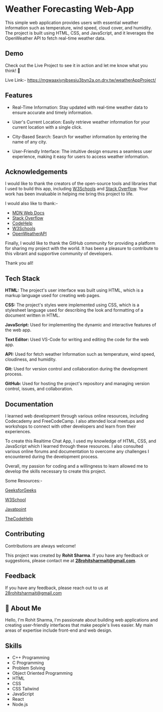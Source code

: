 # Weather Forecasting Web-App
This simple web application provides users with essential weather information such as temperature, wind speed, cloud cover, and humidity. The project is built using HTML, CSS, and JavaScript, and it leverages the OpenWeather API to fetch real-time weather data.

## Demo

Check out the Live Project to see it in action and let me know what you think! 🤔

Live Link:- https://mgwaaxiynjbsesiu3byn2a.on.drv.tw/weatherAppProject/
## Features

- Real-Time Information: Stay updated with real-time weather data to ensure accurate and timely information.

- User's Current Location: Easily retrieve weather information for your current location with a single click.

- City-Based Search: Search for weather information by entering the name of any city.

- User-Friendly Interface: The intuitive design ensures a seamless user experience, making it easy for users to access weather information.

## Acknowledgements

I would like to thank the creators of the open-source tools and libraries that I used to build this app, including [W3Schools](https://www.w3schools.com/whatis/) and [Stack Overflow](https://stackoverflow.com/documentation). Your work has been invaluable in helping me bring this project to life.

I would also like to thank:- 
 - [MDN Web Docs](https://developer.mozilla.org/en-US/)
 - [Stack Overflow](https://stackoverflow.com/documentation)
- [CodeHelp](https://www.thecodehelp.in/)
- [W3Schools](https://www.w3schools.com/whatis/)
- [OpenWeatherAPI](https://openweathermap.org/api)

Finally, I would like to thank the GitHub community for providing a platform for sharing my project with the world. It has been a pleasure to contribute to this vibrant and supportive community of developers.

Thank you all!
## Tech Stack

**HTML:** The project's user interface was built using HTML, which is a markup language used for creating web pages.

**CSS:**  The project's styles were implemented using CSS, which is a stylesheet language used for describing the look and formatting of a document written in HTML.

**JavaScript:** Used for implementing the dynamic and interactive features of the web app.

**Text Editor:** Used VS-Code for writing and editing the code for the web app.

**API:** Used for fetch weather Information such as temperature, wind speed, cloudiness, and humidity.

**Git:** Used for version control and collaboration during the development process.

**GitHub:** Used for hosting the project's repository and managing version control, issues, and collaboration.


## Documentation

I learned web development through various online resources, including Codecademy and FreeCodeCamp. I also attended local meetups and workshops to connect with other developers and learn from their experiences.

To create this Realtime Chat App, I used my knowledge of HTML, CSS, and JavaScript which I learned through these resources. I also consulted various online forums and documentation to overcome any challenges I encountered during the development process.

Overall, my passion for coding and a willingness to learn allowed me to develop the skills necessary to create this project.

Some Resources:- 

[GeeksforGeeks](https://www.geeksforgeeks.org/generating-strong-password-using-python/)

[W3School](https://www.w3schools.com/whatis/)

[Javatpoint](https://www.javatpoint.com/what-is-a-webpage)

[TheCodeHelp](https://www.thecodehelp.in/)



## Contributing

Contributions are always welcome!

This project was created by **Rohit Sharma**. If you have any feedback or suggestions, please contact me at **28rohitsharmait@gmail.com**.


## Feedback

If you have any feedback, please reach out to us at 28rohitsharmait@gmail.com


## 🚀 About Me
Hello, I'm Rohit Sharma, I'm passionate about building web applications and creating user-friendly interfaces that make people's lives easier. My main areas of expertise include front-end and web design.

## Skills
- C++ Programming
- C Programming
- Problem Solving
- Object Oriented Programming
- HTML
- CSS
- CSS Tailwind
- JavaScript
- React
- Node.js
